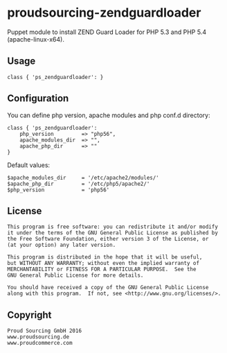 # proudsourcing-zendguardloader

Puppet module to install ZEND Guard Loader for PHP 5.3 and PHP 5.4 (apache-linux-x64).


## Usage

	class { 'ps_zendguardloader': }


## Configuration

You can define php version, apache modules and php conf.d directory:

	class { 'ps_zendguardloader':
		php_version			=> "php56",
		apache_modules_dir	=> "",
		apache_php_dir		=> ""
	}


Default values:

    $apache_modules_dir		= '/etc/apache2/modules/'
    $apache_php_dir			= '/etc/php5/apache2/'
    $php_version			= 'php56'


## License

    This program is free software: you can redistribute it and/or modify
    it under the terms of the GNU General Public License as published by
    the Free Software Foundation, either version 3 of the License, or
    (at your option) any later version.

    This program is distributed in the hope that it will be useful,
    but WITHOUT ANY WARRANTY; without even the implied warranty of
    MERCHANTABILITY or FITNESS FOR A PARTICULAR PURPOSE.  See the
    GNU General Public License for more details.

    You should have received a copy of the GNU General Public License
    along with this program.  If not, see <http://www.gnu.org/licenses/>.
    

## Copyright

	Proud Sourcing GmbH 2016
	www.proudsourcing.de
	www.proudcommerce.com